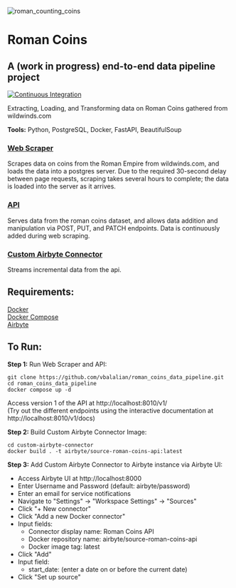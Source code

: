 ![roman_counting_coins](https://github.com/vbalalian/RomanCoins/assets/120220346/d52d3ba8-1f29-488a-82ec-9de71460daaa)

# Roman Coins
## A (work in progress) end-to-end data pipeline project
[![Continuous Integration](https://github.com/vbalalian/RomanCoins/actions/workflows/ci.yml/badge.svg)](https://github.com/vbalalian/RomanCoins/actions/workflows/ci.yml)

Extracting, Loading, and Transforming data on Roman Coins gathered from wildwinds.com

**Tools:** Python, PostgreSQL, Docker, FastAPI, BeautifulSoup

### [Web Scraper](web_scraping/web_scraper.py)

Scrapes data on coins from the Roman Empire from wildwinds.com, and loads the data into a postgres server. Due to the required 30-second delay between page requests, scraping takes several hours to complete; the data is loaded into the server as it arrives.

### [API](api/main.py)

Serves data from the roman coins dataset, and allows data addition and manipulation via POST, PUT, and PATCH endpoints. Data is continuously added during web scraping. 

### [Custom Airbyte Connector](custom-airbyte-connector/source_roman_coin_api/source.py)

Streams incremental data from the api.

## Requirements:

[Docker](https://docs.docker.com/engine/install/)\
[Docker Compose](https://docs.docker.com/compose/install/)\
[Airbyte](https://docs.airbyte.com/deploying-airbyte/local-deployment)

## To Run:

**Step 1:**
Run Web Scraper and API:
```
git clone https://github.com/vbalalian/roman_coins_data_pipeline.git
cd roman_coins_data_pipeline
docker compose up -d
```
Access version 1 of the API at http://localhost:8010/v1/ \
(Try out the different endpoints using the interactive documentation at http://localhost:8010/v1/docs)

**Step 2:**
Build Custom Airbyte Connector Image:
```
cd custom-airbyte-connector
docker build . -t airbyte/source-roman-coins-api:latest
```

**Step 3:**
Add Custom Airbyte Connector to Airbyte instance via Airbyte UI:
- Access Airbyte UI at http://localhost:8000
- Enter Username and Password (default: airbyte/password)
- Enter an email for service notifications
- Navigate to "Settings" -> "Workspace Settings" -> "Sources"
- Click "+ New connector"
- Click "Add a new Docker connector"
- Input fields:
  - Connector display name: Roman Coins API
  - Docker repository name: airbyte/source-roman-coins-api
  - Docker image tag: latest
- Click "Add"
- Input field:
  - start_date: (enter a date on or before the current date)
- Click "Set up source"

